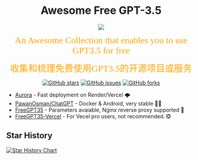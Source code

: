 </h1>
<div align="center">
    <h1>Awesome Free GPT-3.5</h1>
    <a href="https://awesome.re"><img src="https://awesome.re/badge.svg"/></a>
</div>


<p align="center">
<font face="黑体" color=orange size=5"> An Awesome Collection that enables you to use GPT3.5 for free </font>
</p>
<p align="center">
<font face="黑体" color=orange size=5"> 收集和梳理免费使用GPT3.5的开源项目或服务 </font>
</p>
<p align="center">
  <a href="https://github.com/jasonwang178/Awesome-free-GPT3.5/stargazers"> <img src="https://img.shields.io/github/stars/jasonwang178/Awesome-free-GPT3.5.svg?style=popout-square" alt="GitHub stars"></a>
  <a href="https://github.com/jasonwang178/Awesome-free-GPT3.5/issues"> <img src="https://img.shields.io/github/issues/jasonwang178/Awesome-free-GPT3.5.svg?style=popout-square" alt="GitHub issues"></a>
  <a href="https://github.com/HqWu-HITCS/Awesome-Chinese-LLM/forks"> <img src="https://img.shields.io/github/forks/jasonwang178/Awesome-free-GPT3.5.svg?style=popout-square" alt="GitHub forks"></a>
</p>



* [Aurora](https://github.com/aurora-develop/aurora) - Fast deployment on Render/Vercel 🌩
* [PawanOsman/ChatGPT](https://github.com/PawanOsman/ChatGPT) - Docker & Android, very stable 👍🏻
* [FreeGPT35](https://github.com/missuo/FreeGPT35) - Parameters avaiable, Nginx reverse proxy supported 🥳
* [FreeGPT35-Vercel](https://github.com/cliouo/FreeGPT35-Vercel) - For Vecel pro users, not recommended. ❎


## Star History

<a href="https://star-history.com/#jasonwang178/Awesome-free-GPT3.5&Date">
 <picture>
   <source media="(prefers-color-scheme: dark)" srcset="https://api.star-history.com/svg?repos=jasonwang178/Awesome-free-GPT3.5&type=Date&theme=dark" />
   <source media="(prefers-color-scheme: light)" srcset="https://api.star-history.com/svg?repos=jasonwang178/Awesome-free-GPT3.5&type=Date" />
   <img alt="Star History Chart" src="https://api.star-history.com/svg?repos=jasonwang178/Awesome-free-GPT3.5&type=Date" />
 </picture>
</a>
